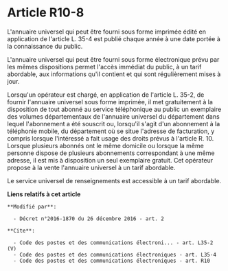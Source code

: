 # Article R10-8

L'annuaire universel qui peut être fourni sous forme imprimée édité en application de l'article L. 35-4 est publié chaque
année à une date portée à la connaissance du public. 

L'annuaire universel qui peut être fourni sous forme électronique prévu par les mêmes dispositions permet l'accès immédiat du
public, à un tarif abordable, aux informations qu'il contient et qui sont régulièrement mises à jour. 

Lorsqu'un opérateur est chargé, en application de l'article L. 35-2, de fournir l'annuaire universel sous forme imprimée, il
met gratuitement à la disposition de tout abonné au service téléphonique au public un exemplaire des volumes départementaux
de l'annuaire universel du département dans lequel l'abonnement a été souscrit ou, lorsqu'il s'agit d'un abonnement à la
téléphonie mobile, du département où se situe l'adresse de facturation, y compris lorsque l'intéressé a fait usage des droits
prévus à l'article R. 10. Lorsque plusieurs abonnés ont le même domicile ou lorsque la même personne dispose de plusieurs
abonnements correspondant à une même adresse, il est mis à disposition un seul exemplaire gratuit. Cet opérateur propose à la
vente l'annuaire universel à un tarif abordable. 

Le service universel de renseignements est accessible à un tarif abordable.

**Liens relatifs à cet article**

	**Modifié par**:

	  - Décret n°2016-1870 du 26 décembre 2016 - art. 2

	**Cite**:

	  - Code des postes et des communications électroni... - art. L35-2 (V)
	  - Code des postes et des communications électroniques - art. L35-4
	  - Code des postes et des communications électroniques - art. R10

